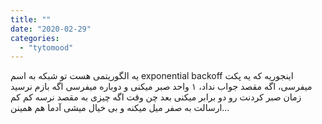 ```yaml
---
title: ""
date: "2020-02-29"
categories: 
  - "tytomood"
---
```


یه الگوریتمی هست تو شبکه به اسم exponential backoff اینجوریه که یه پکت میفرسی، اگه مقصد جواب نداد، ۱ واحد صبر میکنی و دوباره میفرسی اگه بازم نرسید زمان صبر کردنت رو دو برابر میکنی بعد چن وقت اگه چیزی به مقصد نرسه کم کم ارسالت به صفر میل میکنه و بی خیال میشی آدما هم همینن...
